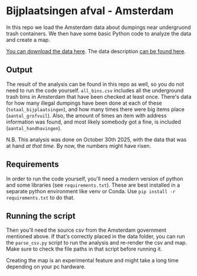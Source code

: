 # Bijplaatsingen afval - Amsterdam
In this repo we load the Amsterdam data about dumpings near undergruond trash containers. We then have some basic Python code to analyze the data and create a map.

[You can download the data here](https://data.amsterdam.nl/catalogus/aanpak_bijplaatsingen_v1/?tab=info). The data description [can be found here](https://api.data.amsterdam.nl/v1/docs/datasets/huishoudelijkafval.html#bijplaatsingen).

## Output 
The result of the analysis can be found in this repo as well, so you do not need to run the code yourself. `all_bins.csv` includes all the underground trash bins in Amsterdam that have been checked at least once. There's data for how many illegal dumpings have been done at each of these (`totaal_bijplaatsingen`), and how many times there were big items place (`aantal_grofvuil`). Also, the amount of times an item with address information was found, and most likely somebody got a fine, is included (`aantal_handhavingen`). 

N.B. This analysis was done on October 30th 2025, with the data that was at hand *at that time*. By now, the numbers might have risen. 

## Requirements
In order to run the code yourself, you'll need a modern version of python and some libraries (see `requirements.txt`). These are best installed in a separate python environment like venv or Conda. Use `pip install -r requirements.txt` to do that. 

## Running the script
Then you'll need the source csv from the Amsterdam government mentioned above. If that's correctly placed in the data folder, you can run the `parse_csv.py` script to run the analysis and re-render the csv and map. Make sure to check the file paths in that script before running it. 

Creating the map is an experimental feature and might take a long time depending on your pc hardware.
